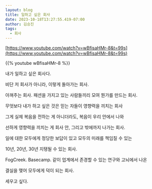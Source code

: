 ```yaml
---
layout: blog
title: 일하고 싶은 회사
date: 2023-10-18T13:27:55.419-07:00
author: 김승진
tags:
  - 회사
---
```

[https://www.youtube.com/watch?v=wBfisaHMr-8&t=99s](https://www.youtube.com/watch?v=wBfisaHMr-8&t=99s)



{{% youtube wBfisaHMr-8 %}}



내가 일하고 싶은 회사다.

비단 저 회사가 아니라, 이렇게 돌아가는 회사.

아껴주는 회사. 패션을 가지고 있는 사람들끼리 모여 뭔가를 만드는 회사.

무엇보다 내가 하고 싶은 것은 믿는 자들이 영향력을 끼치는 회사

그게 실제 복음을 전하는 게 아니더라도, 복음이 우리 안에서 나와

선하게 영향력을 끼치는 게 회사 안, 그리고 밖에까지 나가는 회사.

일에 대한 모두에게 정당한 보답이 있고 모두의 미래를 책임질 수 있는

10년, 20년, 30년 지탱될 수 있는 회사.

FogCreek. Basecamp. 같이 업계에서 존경할 수 있는 연구와 고뇌에서 나온

결실을 맺어 모두에게 덕이 되는 회사.





세우고 싶다.
















